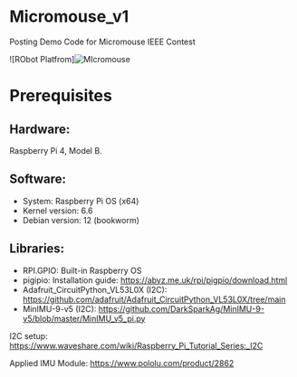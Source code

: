 # Micromouse_v1
Posting Demo Code for Micromouse IEEE Contest

![RObot Platfrom]![MIcromouse](https://github.com/user-attachments/assets/d62d70af-1167-4f30-883f-a4336616065a)

# Prerequisites

## Hardware:
Raspberry Pi 4, Model B.

## Software: 
- System: Raspberry Pi OS (x64)
- Kernel version: 6.6
- Debian version: 12 (bookworm)

## Libraries: 
- RPI.GPIO: Built-in Raspberry OS
- pigipio: Installation guide: https://abyz.me.uk/rpi/pigpio/download.html
- Adafruit_CircuitPython_VL53L0X (I2C): https://github.com/adafruit/Adafruit_CircuitPython_VL53L0X/tree/main
- MinIMU-9-v5 (I2C): https://github.com/DarkSparkAg/MinIMU-9-v5/blob/master/MinIMU_v5_pi.py

I2C setup: https://www.waveshare.com/wiki/Raspberry_Pi_Tutorial_Series:_I2C

Applied IMU Module: https://www.pololu.com/product/2862

